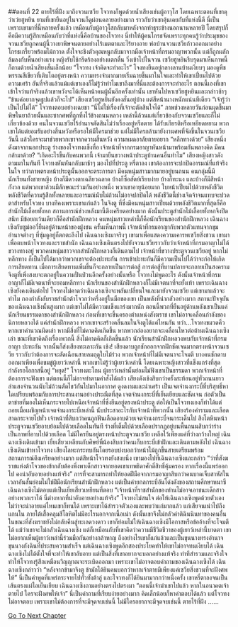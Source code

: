 ##ตอนที่ 22 ตายไร้ที่ฝัง
มาถึงจวนเซวีย โจวทงก็พูดด้วยน้ำเสียงเช่นผู้อาวุโส โดยเฉพาะตอนที่เขาดุว่าเว่ยฮูหยิน
ยามที่เขายืนอยู่ในจวนก็ดูผ่อนคลายอย่างมาก ราวกับว่าเขาคุ้นเคยกับที่แห่งนี้ดี นี่เป็นเพราะเขามาที่นี้หลายครั้งแล้ว เหมือนกับผู้อาวุโสกลับมาหลังจากทำธุระข้างนอกนานหลายปี
โดยสรุปก็คือมีความรู้สึกเหมือนกับว่าที่แห่งนี้คือบ้านของโจวทง
นี่ทำให้ผู้คนโกรธจัดเพราะทุกคนรู้ว่าประมุขของจวนเซวียถูกคนผู้นี้วางยาพิษจนตายอย่างไร้เมตตาและไร้ยางอาย
พ่อบ้านจวนเซวียก้าวออกมาอย่างโกรธเกรี้ยวพร้อมไม้กวาด ตั้งใจจะชิงตัวคุณหนูกลับมาจากมือเจ้าหน้าที่กรมอาญาพวกนั้น แต่ก็ถูกผลักล้มลงกับพื้นอย่างแรง
หญิงรับใช้กรีดร้องอย่างแตกตื่น วิ่งเข้าไปในจวน
เซวียฮูหยินรีบรุดมาเห็นภาพนี้ ก็ถามด้วยน้ำเสียงสั่นเล็กน้อย “โจวทง เจ้าคิดจะทำอะไร”
โจงทงยืนอยู่กลางลานบ้านเงียบๆ มองดูพืชพรรณสีเขียวที่เติบโตอยู่ตรงหน้า ความทรงจำมากมายเริ่มฉายขึ้นมาในใจและทำให้เขาเปี่ยมไปด้วยความเศร้า
อันที่จริงแล้วแม้แต่เขาเองก็ไม่รู้ว่าทำไมเขาถึงมาที่นี่และต้องการจะทำอะไร ตอนนี้เองที่เขาเข้าใจว่าแท้จริงแล้วเขาหวังจะได้เห็นหน้าคนผู้นั้นอีกครั้งเท่านั้น
เขาหันไปหาเซวียฮูหยินและกล่าวช้าๆ “ข้าแค่อยากจุดธูปแล้วก็จะไป”
เสียงเซวียฮูหยินยังคงสั่นอยู่บ้าง แต่สีหน้านางหนักแน่นทีเดียว “เจ้ารู้ว่าเป็นไปไม่ได้”
โจวทงตอบอย่างเฉยชา “นี่ไม่ใช่เรื่องที่เจ้าจะตัดสินใจได้”
ภาพช่วงหลายวันก่อนผุดขึ้นมา พิษในยาถ้วยนั้นและซากศพที่ถูกทิ้งไว้ข้างถนนหลวง เหล่านี้ล้วนแต่เกี่ยวข้องกับจวนเซวียและก็ไม่เกี่ยวข้องด้วย
คนในจวนเซวียไร้อำนาจตัดสินไม่ว่าเรื่องอยู่หรือตาย ได้รับเกียรติหรือเหยียดหยาม พวกเขาได้แต่ยอมรับอย่างสิ้นหวังหรือรอให้มีใครมาช่วย
แต่ไม่มีใครกล้ามายังงานศพที่จัดขึ้นในจวนเซวียวันนี้ แล้วใครจะมาช่วยพวกเขาจากความสิ้นหวัง ความหมดอาลัยตายอยาก
“หลีกทางด้วย”
เสียงหนึ่งดังมาจากนอกประตู
ร่างของโจวทงแข็งทื่อ
เจ้าหน้าที่จากกรมอาญาหันหน้ามาพร้อมกันพลางคิด มีคนกล้ามาด้วย?
“เกิดอะไรขึ้นกับคนพวกนี้ เจ้ามายืนขวางหน้าประตูบ้านคนอื่นทำไม”
เสียงหญิงสาวดังตามมาในทันที
โจวทงหันหันกลับมาช้าๆ มองไปที่ประตู หรี่ตาลง
เขาต้องการจะปกปิดอารมณ์ที่แท้จริงในใจ ทว่าภาพตรงหน้าประตูนั้นออกจะตระการตา
มีคนหนุ่มสาวมากมายอยู่บนถนน
คนกลุ่มนี้มีนักเรียนทั้งชายหญิง บ้างก็มีดวงตาเฉลียวฉลาด บ้างก็ซื่อสัตย์เรียบง่าย บ้างก็ทะนง และบ้างก็มีสีหน้ากังวล แต่พวกเขาล้วนมีลักษณะร่วมกันอย่างหนึ่ง พวกเขาอายุน้อยมาก ใบหน้าเปี่ยมไปด้วยพลังชีวิต
พลังชีวิตที่ความรู้สึกทั้งหลายและอารมณ์นับไม่ถ้วนไม่อาจปกปิดได้
พลังชีวิตนี้ช่างเจิดจ้าจนแทบจะปวดตาสำหรับโจวทง บางทีคงเพราะเขาแก่แล้ว
ในจิงตู ที่ซึ่งมีคนหนุ่มสาวเปี่ยมด้วยพลังชีวิตมากที่สุดก็คือสำนักไม้เลื้อยทั้งหก
สถานการณ์ช่วงหลังมานี้ตึงเครียดอย่างมาก ดังนั้นประตูสำนักไม้เลื้อยทั้งหกจึงปิดสนิท มีข้อยกเว้นเดียวก็คือสำนักฝึกหลวง
คนหนุ่มสาวเหล่านี้ก็คือนักเรียนของสำนักฝึกหลวง
เฉินฉางเซิงกับซูม่ออวี๋ยืนอยู่ด้านหน้าของฝูงชน
ครั้นเห็นภาพนี้ เจ้าหน้าที่กรมอาญากับพวกตัวแทนจากขุมอำนาจต่างๆ ที่ซุ่มดูอยู่ก็ตกตะลึงไป
เฉินฉางเซิงมาจริงๆ
เขามาเพื่อแสดงความเคารพเซวียสิ่งชวน
เขามาเพื่อตบหน้าโจวทงและราชสำนัก
เฉินฉางเซิงเดินตรงไปยังจวนเซวียราวกับว่าเจ้าหน้าที่กรมอาญาไม่ได้ขวางทางอยู่
พวกคนหนุ่มสาวจากสำนักฝึกหลวงก็เดินตามไป
เจ้าหน้าที่ขวางประตูจวนเซวียอยู่ หากไม่หลีกทาง ก็เป็นไปได้มากว่าพวกเขาจะต้องปะทะกัน
การเข้าปะทะกันก็มีความเป็นไปได้ว่าจะก่อให้เกิดการเสียดทาน
เมื่อการเสียดทานเพิ่มขึ้นก็จะกลายเป็นการต่อสู้
การต่อสู้ที่บานปลายจะกลายเป็นสงคราม
จิงตูที่เพิ่งสงบจะตกอยู่ในความปั่นป่วนอีกครั้งอย่างนั้นหรือ
โจวทงไม่พูดอะไร ดังนั้นเจ้าหน้าที่กรมอาญาก็ไม่มีเจตนาที่จะยอมหลีกทาง
นักเรียนของสำนักฝึกหลวงก็ไม่มีเจตนาที่จะยั้งเท้า เพราะเฉินฉางเซิงยังคงเดินต่อไป
โจวทงไม่คาดว่าเฉินฉางเซิงจะพลันเปลี่ยนใจและมายังจวนเซวีย แต่เขามาแล้วจะทำไม
กองกำลังลับราชสำนักต้าโจวกว่าครึ่งอยู่ในมือของเขา เป็นพลังที่น่ากลัวอย่างมาก
สถานะปัจจุบันของเฉินฉางเซิงนั้นสูงมาก แต่เขาไม่ได้มีความแข็งแกร่งมากนัก ตอนนี้พวกที่ยืนอยู่ด้านหลังเขาเป็นแค่นักเรียนธรรมดาของสำนักฝึกหลวง
ก่อนที่เขาจะขึ้นครองตำแหน่งสังฆราช เขาไม่อาจเคลื่อนกำลังของนิกายหลวงได้
แค่สำนักฝึกหลวง พวกเขาจะสร้างคลื่นลมในจิงตูได้แค่ไหนกัน
ทว่า...โจวทงขมวดคิ้ว
หากเขาคำนวณผิดเล่า หากมีสิ่งที่ไม่คาดคิดเกิดขึ้น หากพวกอ๋องอยากจะเคลื่อนไหวต่อต้านเฉินฉางเซิงเล่า
ขณะที่เขาคิดถึงเรื่องพวกนี้ สิ่งไม่คาดคิดก็เกิดขึ้นแล้ว
นักเรียนสำนักฝึกหลวงพบกับเจ้าหน้าที่กรมอาญา ปะทะกัน จากนั้นก็ส่งเสียงทะเลาะกัน
เช้ง! เสียงดาบถูกชักออกจากฝักชัดเจนมากตรงหน้าจวนเซวีย ราวกับว่าต้องการจะตัดเฉือนสายลมฤดูใบไม้ร่วง
พวกเจ้าหน้าที่ไม่มีเจตนาจะโจมตี บางคนชักดาบออกมาเพียงเพื่อขมขู่ผู้เยาว์เหล่านี้
พวกเขาไม่รู้ว่าผู้เยาว์เหล่านี้ โดยเฉพาะหญิงสาวที่แข็งแกร่งที่สุด กำลังรอโอกาสนี้อยู่
“หยุด!” โจวทงตะโกน
ผู้เยาว์เหล่านั้นย่อมไม่ฟังเขาเป็นธรรมดา
พวกเจ้าหน้าที่ต้องการจะฟังเขา แต่ตอนนี้ก็ไม่อาจทำตามคำสั่งได้แล้ว
เสียงดังเช้งสิบกว่าครั้งสะท้อนอยู่ทั่วถนนยาว
ลำแสงจำนวนนับไม่ถ้วนตัดไขว้กันไปมาในอากาศ ดูงดงามและน่าเศร้า
เป็นเจตจำนงกระบี่ที่บริสุทธิ์หาใดเปรียบพร้อมกับการประสานงานอย่างประณีตที่สุด
เจตจำนงกระบี่ที่เย็นเยียบและชัดเจน ก่อตัวเป็นตาข่ายที่มองไม่เห็นกระจายไปเหนือเจ้าหน้าที่ซึ่งยืนอยู่ตรงหน้าประตู
ต่อให้เป็นโจวทงเองก็ทำได้แต่ถอยเมื่อเผชิญหน้าเจตจำนงกระบี่เหล่านี้ นับประสาอะไรกับเจ้าหน้าที่พวกนั้น
เสียงร้องคำรามและเลือดสาดกระจายไปทั่ว เจ้าหน้าที่สิบกว่าคนถูกฟันเลือดอาบด้วยเจตจำนงกระบี่จนกระเด็นไป
สิงโตหินหน้าประตูจวนเซวียอาบย้อมไปด้วยเลือดในทันที ร่างที่เต็มไปด้วยเลือดปรากฏอยู่บนพื้นถนนสิบกว่าร่าง เป็นภาพที่อาบไปด้วยเลือด
ไม่มีใครยืนอยู่ตรงหน้าประตูจวนเซวีย เหลือไว้เพียงแค่ที่ว่างกว้างใหญ่
เฉินฉางเซิงเดินเข้ามา
เยี่ยเสี่ยวเหลียนกับศิษย์พี่น้องสิบกว่าคนเก็บกระบี่เข้าฝักและเดินตามหลังไป
เฉินฉางเซิงเดินเข้าหาโจวทง
เสียงโลหะกระทบกันโดยรอบบ่งบอกว่าหน้าไม้ถูกขึ้นสายเตรียมพร้อม
สถานการณ์ตึงเครียดอย่างมาก แต่สีหน้าโจวทงยังสงบนิ่ง
เขามองไปที่เฉินฉางเซิงและกล่าว “ว่าที่สังฆราชแห่งต้าโจวของข้ากลับต้องพึ่งพาเด็กสาวจากยอดเขาเทพธิดาศักดิ์สิทธิ์คุ้มครอง หากเรื่องนี้แพร่ออกไป คงน่าอับอายอย่างแท้จริง”
การที่จะสามารถทำให้ยอดฝีมือจากกรมอาญาสิบกว่าคนบาดเจ็บสาหัสในเวลาอันสั้นย่อมไม่ใช่ฝีมือนักเรียนสำนักฝึกหลวง แต่เป็นค่ายกลกระบี่อันโด่งดังของสถานศึกษาหนาซี
เฉินฉางเซิงไม่ตอบแต่เป็นเยี่ยเสี่ยวเหยียนที่ตอบ
“เจ้าหน้าที่ราชสำนักของท่านไม่อาจเอาชนะเด็กสาวอย่างพวกเราได้ นี่ต่างหากที่น่าอับอายอย่างแท้จริง”
โจวทงไม่สนใจ ต่อให้เฉินฉางเซิงพูดด้วยตัวเอง ไม่ว่าจะน่าอายแค่ไหนเขาก็ทนได้
เพราะเขาได้สำรวจตัวเองและพบว่าแก่มากแล้ว แก่เสียจนเน่าไปถึงแกนใน ภายใต้เสื้อคลุมสีโลหิตไม่มีอะไรนอกจากเนื้อเน่า ดังนั้นเขาจึงไม่กลัวคำติฉินนินทาของคนอื่น
ในขณะที่สังฆราชยังไม่กลับคืนสู่ทะเลดวงดาว เขาก็ย่อมไม่ให้เฉินฉางเซิงมีโอกาสหรือข้ออ้างที่จะโจมตีได้
แม้ว่าเขาจะไม่กลัวเฉินฉางเซิง แต่ก็เหมือนกับที่เขาคิดว่าความมีชีวิตชีวาของผู้เยาว์เหล่านี้บาดตา เขาไม่อยากเห็นผู้เยาว์เหล่านี้ร่วมมือกันอย่างกล้าหาญ
ถึงอย่างไรเขาก็แก่แล้วและเป็นขุนนางทรงอำนาจ ขุนนางกังฉินที่ประสบความสำเร็จ
แต่เฉินฉางเซิงพูดอีกสองประโยคทำให้เขาไม่อาจทนเงียบได้
เฉินฉางเซิงไม่ได้ตั้งใจที่จะทำให้เขาอับอาย แต่เป็นสิ่งที่เขาอยากจะบอกอย่างแท้จริง
ท่าทีสำรวมและจริงใจทำให้โจวทงรู้สึกเหมือนวิญญาณจะระเบิดออกมา
เพราะเขาไม่อาจตอบคำถามของเฉินฉางเซิงได้
เฉินฉางเซิงกล่าวว่า “หลังจากข้ามาจิงตู ข้ามักได้ยินคนบอกว่าหากเจ้าตายมีเพียงแค่เซวียสิ่งชวนที่จะฝังศพให้”
นี่เป็นคำพูดที่แพร่กระจายไปทั่วทั้งต้าลู่ และโจวทงก็ได้ยินมามากกว่าหนึ่งครั้ง เขาหรี่ตาลงจนเป็นเส้นตรงแผ่ไอเย็นเยียบ
เฉินฉางเซิงถามอย่างตรงไปตรงมา “ตอนนี้เจ้าฆ่าเขาไปแล้ว หากในอนาคตเจ้าตายไป ใครจะฝังศพให้เจ้า”
นี่เป็นคำถามที่เรียบง่ายอย่างมาก
คิดเล็กน้อยก็หาคำตอบได้แล้ว
แต่โจวทงไม่อาจตอบ
เพราะเขาไม่ต้องการที่จะมีจุดจบเช่นนี้
ไม่มีใครอยากจะมีจุดจบเช่นนี้
ตายไร้ที่ฝัง
……


[Go To Next Chapter]( ./695.md)